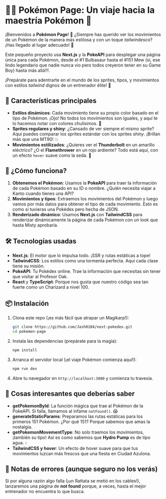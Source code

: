 
# 🐱‍👤 Pokémon Page: Un viaje hacia la maestría Pokémon 🌟

¡Bienvenidos a **Pokémon Page**! 🎉 ¿Siempre has querido ver los movimientos de un Pokémon de la manera más estilosa y con un toque *tailwindesco*? ¡Has llegado al lugar adecuado! 🚀

Este pequeño proyecto usa **Next.js** y la **PokeAPI** para desplegar una página única para cada Pokémon, desde el #1 Bulbasaur hasta el #151 Mew (sí, ese lindo legendario que nadie nunca vio pero todos creyeron tener en su Game Boy) hasta más allá!!!. 

¡Prepárate para adentrarte en el mundo de los sprites, tipos, y movimientos con estilos *tailwind* dignos de un entrenador élite! 💪

## 🌟 Características principales

- **Estilos dinámicos**: Cada movimiento tiene su propio color basado en el tipo de Pokémon. ¡Ojo! No todos los movimientos son iguales, y aquí te lo hacemos notar con colores chulísimos. 🤩
- **Sprites regulares y shiny**: ¿Cansado de ver siempre el mismo sprite? Aquí puedes comparar los sprites estándar con los sprites *shiny*. ¡Brillan más que una MT90! 💥
- **Movimientos estilizados**: ¿Quieres ver el **Thunderbolt** en un amarillo eléctrico? ¿O el **Flamethrower** en un rojo ardiente? Todo está aquí, con un efecto `hover` suave como la seda. 🎨

## 🚀 ¿Cómo funciona?

1. **Obtenemos el Pokémon**: Usamos la **PokeAPI** para traer la información de cada Pokémon basado en su ID o nombre. ¿Quién necesita viajar a Kanto cuando tienes una API?
2. **Movimientos y tipos**: Extraemos los movimientos del Pokémon y luego vamos por más datos para obtener el tipo de cada movimiento. Esto es como si tuvieras una Pokédex pero hecha de JSON.
3. **Renderizado dinámico**: Usamos **Next.js** con **TailwindCSS** para renderizar dinámicamente la página de cada Pokémon con un look que hasta Misty aprobaría.

## 🛠 Tecnologías usadas

- **Next.js**: El motor que lo impulsa todo. ¡SSR y rutas estáticas a tope!
- **TailwindCSS**: Los estilos como una tormenta perfecta. Aquí cada clase tiene su misión.
- **PokeAPI**: Tu Pokédex online. Trae la información que necesitas sin tener que visitar al Profesor Oak.
- **React** y **TypeScript**: Porque nos gusta que nuestro código sea tan fuerte como un Charizard a nivel 100.

## 📦 Instalación

1. Clona este repo (¡es más fácil que atrapar un Magikarp!):
    ```bash
    git clone https://github.com/Jash0104/next-pokedex.git
    cd pokemon-page
    ```
2. Instala las dependencias (prepárate para la magia):
    ```bash
    npm install
    ```
3. Arranca el servidor local (¡el viaje Pokémon comienza aquí!):
    ```bash
    npm run dev
    ```
4. Abre tu navegador en `http://localhost:3000` y comienza tu travesía.

## 🧠 Cosas interesantes que deberías saber

- **getPokemonById**: La función mágica que trae al Pokémon de la PokeAPI. Si falla, llamamos al infame `notFound()`. 😱
- **generateStaticParams**: Preparamos las rutas estáticas para los primeros 151 Pokémon. ¿Por qué 151? Porque sabemos que amas la nostalgia.
- **getPokemonMovementType**: No solo traemos los movimientos, ¡también su tipo! Así es como sabemos que **Hydro Pump** es de tipo agua. 💧
- **TailwindCSS y hover**: Un efecto de hover suave para que tus movimientos luzcan más frescos que una fiesta en Ciudad Azulona.

## 🐞 Notas de errores (aunque seguro no los verás)

Si por alguna razón algo falla (¡un Rattata se metió en los cables!), lanzaremos una página de **not found** porque, a veces, hasta el mejor entrenador no encuentra lo que busca.
